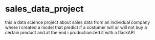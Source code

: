 # sales_data_project
this a data science project about sales data from an individual company where i created a model that predict if a costumer will or will not buy a certain product and at the end i 
productionized it with a flaskAPI 
